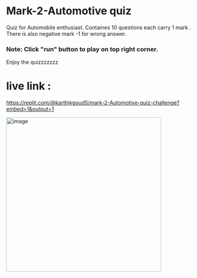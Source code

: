 # Mark-2-Automotive quiz

Quiz for Automobile enthusiast. Containes 10 questions each carry 1 mark . There is also negative mark -1 for wrong answer.

### Note: Click "run" button to play on top right corner.

Enjoy the quizzzzzzz

# live link :
https://replit.com/@karthikgoud5/mark-2-Automotive-quiz-challenge?embed=1&output=1

<img width="415" alt="image" src="https://user-images.githubusercontent.com/9660782/180374928-038ea98d-44f3-494d-8e25-8ccfabb31149.png">

